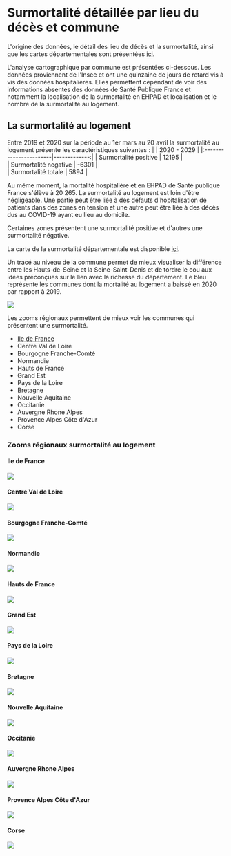 # Surmortalité détaillée par lieu du décès et commune

L'origine des données, le détail des lieu de décès et la surmortalité, ainsi que les cartes départementales sont présentées [ici](cartes_deces_hosp_nonhosp.md).

L'analyse cartographique par commune est présentées ci-dessous.
Les données proviennent de l'Insee et ont une quinzaine de jours de retard vis à vis des données hospitalières. Elles permettent cependant de voir des informations absentes des données de Santé Publique France et notamment la localisation de la surmortalité en EHPAD et localisation et le nombre de la surmortalité au logement. 

## La surmortalité au logement

Entre 2019 et 2020 sur la période au 1er mars au 20 avril la surmortalité au logement présente les caractéristiques suivantes :
|                        |  2020 - 2029 |
|:-----------------------|-------------:|
| Surmortalité positive  |        12195 |      
| Surmortalité negative  |        -6301 |    
| Surmortalité totale    |         5894 |

Au même moment, la mortalité hospitalière et en EHPAD de Santé publique France s'élève à 20 265. La surmortalité au logement est loin d'être négligeable. Une partie peut être liée à des défauts d'hopitalisation de patients dans des zones en tension et une autre peut être liée à des décès dus au COVID-19 ayant eu lieu au domicile.

Certaines zones présentent une surmortalité positive et d'autres une surmortalité négative.

La carte de la surmortalité départementale est disponible [ici](cartes_deces_hosp_nonhosp.md#décès-insee-au-logement).

Un tracé au niveau de la commune permet de mieux visualiser la différence entre les Hauts-de-Seine et la Seine-Saint-Denis et de tordre le cou aux idées préconçues sur le lien avec la richesse du département. Le bleu représente les communes dont la mortalité au logement a baissé en 2020 par rapport à 2019. 

![](Images/dens_surlogemcom_.png)

Les zooms régionaux permettent de mieux voir les communes qui présentent une surmortalité.

- [Ile de France](#ile-de-france)
- Centre Val de Loire
- Bourgogne Franche-Comté
- Normandie
- Hauts de France
- Grand Est
- Pays de la Loire
- Bretagne
- Nouvelle Aquitaine
- Occitanie
- Auvergne Rhone Alpes
- Provence Alpes Côte d'Azur
- Corse


[](Images/dens_surlogemcom_24.png)

[](Images/dens_surlogemcom_27.png)

[](Images/dens_surlogemcom_28.png)

[](Images/dens_surlogemcom_32.png)

[](Images/dens_surlogemcom_44.png)

[](Images/dens_surlogemcom_53.png)

[](Images/dens_surlogemcom_53.png)

[](Images/dens_surlogemcom_75.png)

[](Images/dens_surlogemcom_76.png)

[](Images/dens_surlogemcom_84.png)

[](Images/dens_surlogemcom_93.png)

[](Images/dens_surlogemcom_94.png)

### Zooms régionaux surmortalité au logement
#### Ile de France
![](Images/dens_surlogemcom_11.png)
#### Centre Val de Loire
![](Images/dens_surlogemcom_24.png)
#### Bourgogne Franche-Comté
![](Images/dens_surlogemcom_27.png)
#### Normandie
![](Images/dens_surlogemcom_28.png)
#### Hauts de France
![](Images/dens_surlogemcom_32.png)
#### Grand Est
![](Images/dens_surlogemcom_44.png)
#### Pays de la Loire
![](Images/dens_surlogemcom_52.png)
#### Bretagne
![](Images/dens_surlogemcom_53.png)
#### Nouvelle Aquitaine
![](Images/dens_surlogemcom_75.png)
#### Occitanie
![](Images/dens_surlogemcom_76.png)
#### Auvergne Rhone Alpes
![](Images/dens_surlogemcom_84.png)
#### Provence Alpes Côte d'Azur
![](Images/dens_surlogemcom_93.png)
#### Corse
![](Images/dens_surlogemcom_94.png)

